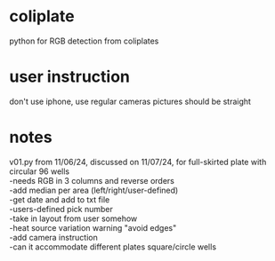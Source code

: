 # coliplate
python for RGB detection from coliplates

# user instruction

don't use iphone, use regular cameras
pictures should be straight 


# notes  

v01.py from 11/06/24, discussed on 11/07/24, for full-skirted plate with circular 96 wells <br/>
-needs RGB in 3 columns and reverse orders <br/>
-add median per area (left/right/user-defined) <br/>
-get date and add to txt file <br/>
-users-defined pick number <br/>
-take in layout from user somehow <br/>
-heat source variation warning "avoid edges" <br/>
-add camera instruction <br/>
-can it accommodate different plates square/circle wells <br/>
